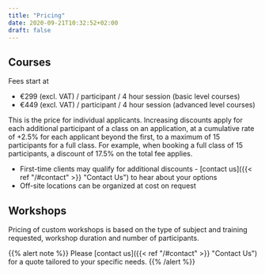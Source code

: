```yaml
---
title: "Pricing"
date: 2020-09-21T10:32:52+02:00
draft: false
---
```


## Courses

Fees start at 

   * €299 (excl. VAT) / participant / 4 hour session (basic level courses)
   * €449 (excl. VAT) / participant / 4 hour session (advanced level courses)

This is the price for individual applicants. Increasing discounts apply for each additional participant of a class on an application, at a cumulative rate of +2.5% for each applicant beyond the first, to a maximum of 15 participants for a full class. For example, when booking a full class of 15 participants, a discount of 17.5% on the total fee applies.

 * First-time clients may qualify for additional discounts - [contact us]({{< ref "/#contact" >}} "Contact Us") to hear about your options
 * Off-site locations can be organized at cost on request


## Workshops

Pricing of custom workshops is based on the type of subject and training requested, workshop duration and number of participants.

{{% alert note %}}
Please [contact us]({{< ref "/#contact" >}} "Contact Us") for a quote tailored to your specific needs.
{{% /alert %}}